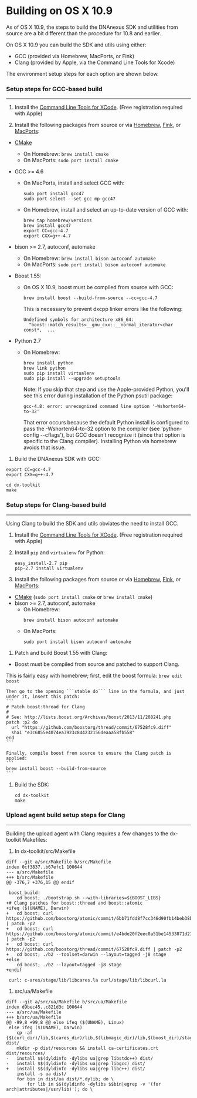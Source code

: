 Building on OS X 10.9
=====================

As of OS X 10.9, the steps to build the DNAnexus SDK and utilities from source are a bit different than the procedure for 10.8 and earlier.

On OS X 10.9 you can build the SDK and utils using either:

* GCC (provided via Homebrew, MacPorts, or Fink)
* Clang (provided by Apple, via the Command Line Tools for Xcode)

The environment setup steps for each option are shown below.

### Setup steps for GCC-based build
-----------------------------------

1. Install the [Command Line Tools for XCode](https://developer.apple.com/downloads/). (Free registration required with Apple)

1. Install the following packages from source or via [Homebrew](http://mxcl.github.com/homebrew/), [Fink](http://www.finkproject.org/), or [MacPorts](http://www.macports.org/):

  * [CMake](http://www.cmake.org/cmake/resources/software.html)
      * On Homebrew: ```brew install cmake```
      * On MacPorts: ```sudo port install cmake```
  * GCC >= 4.6
      * On MacPorts, install and select GCC with:

        ```
        sudo port install gcc47
        sudo port select --set gcc mp-gcc47
        ```

    * On Homebrew, install and select an up-to-date version of GCC with:

        ```
        brew tap homebrew/versions
        brew install gcc47
        export CC=gcc-4.7
        export CXX=g++-4.7
        ```
  * bison >= 2.7, autoconf, automake
    * On Homebrew: `brew install bison autoconf automake`
    * On MacPorts: `sudo port install bison autoconf automake`

  * Boost 1.55:
    * On OS X 10.9, boost must be compiled from source with GCC:

      ```brew install boost --build-from-source --cc=gcc-4.7```

      This is necessary to prevent dxcpp linker errors like the following:

      ```
      Undefined symbols for architecture x86_64:
        "boost::match_results<__gnu_cxx::__normal_iterator<char const*,  ...
      ```

  * Python 2.7
    * On Homebrew:

      ```
      brew install python
      brew link python
      sudo pip install virtualenv
      sudo pip install --upgrade setuptools
      ```

      Note: If you skip that step and use the Apple-provided Python, you'll see this error during installation of the Python psutil package:

      ```
      gcc-4.8: error: unrecognized command line option '-Wshorten64-to-32'
      ```

      That error occurs because the default Python install is configured to pass the -Wshorten64-to-32 option to the compiler (see 'python-config --cflags'), but GCC doesn't recognize it (since that option is specific to the Clang compiler). Installing Python via homebrew avoids that issue.

1. Build the DNAnexus SDK with GCC:

  ```
  export CC=gcc-4.7
  export CXX=g++-4.7

  cd dx-toolkit
  make
  ```


### Setup steps for Clang-based build
-------------------------------------

Using Clang to build the SDK and utils obviates the need to install GCC.

1. Install the [Command Line Tools for XCode](https://developer.apple.com/downloads/). (Free registration required with Apple)

1. Install `pip` and `virtualenv` for Python:

    ```
    easy_install-2.7 pip
    pip-2.7 install virtualenv
    ```

1. Install the following packages from source or via [Homebrew](http://mxcl.github.com/homebrew/), [Fink](http://www.finkproject.org/), or [MacPorts](http://www.macports.org/):

  * [CMake](http://www.cmake.org/cmake/resources/software.html) (```sudo port install cmake``` or ```brew install cmake```)
  * bison >= 2.7, autoconf, automake
    * On Homebrew:
      ```
      brew install bison autoconf automake
      ```
    * On MacPorts:
      ```
      sudo port install bison autoconf automake
      ```

1. Patch and build Boost 1.55 with Clang:
  * Boost must be compiled from source and patched to support Clang.

  This is fairly easy with homebrew; first, edit the boost formula:
    ```
    brew edit boost
    ```

    Then go to the opening ```stable do``` line in the formula, and just under it, insert this patch:
    ```
    # Patch boost:thread for Clang
    #
    # See: http://lists.boost.org/Archives/boost/2013/11/208241.php
    patch :p2 do
      url "https://github.com/boostorg/thread/commit/67528fc9.diff"
      sha1 "e3c6855e4074ea3923c844232156deaaa58fb558"
    end
    ```

    Finally, compile boost from source to ensure the Clang patch is applied:
    ```
    brew install boost --build-from-source
    ```

1. Build the SDK:
    ```
    cd dx-toolkit
    make
    ```

### Upload agent build setup steps for Clang
--------------------------------------

Building the upload agent with Clang requires a few changes to the dx-toolkit Makefiles:

1. In dx-toolkit/src/Makefile

```
diff --git a/src/Makefile b/src/Makefile
index 0cf3837..b67efc1 100644
--- a/src/Makefile
+++ b/src/Makefile
@@ -376,7 +376,15 @@ endif

 boost_build:
 	cd boost; ./bootstrap.sh --with-libraries=${BOOST_LIBS}
+# Clang patches for boost::thread and boost::atomic
+ifeq ($(UNAME), Darwin)
+	cd boost; curl https://github.com/boostorg/atomic/commit/6bb71fdd8f7cc346d90fb14beb38b7297fc1ffd9.diff | patch -p2
+	cd boost; curl https://github.com/boostorg/atomic/commit/e4bde20f2eec0a51be14533871d2123bd2ab9cf3.diff | patch -p2
+	cd boost; curl https://github.com/boostorg/thread/commit/67528fc9.diff | patch -p2
+	cd boost; ./b2 --toolset=darwin --layout=tagged -j8 stage
+else
 	cd boost; ./b2 --layout=tagged -j8 stage
+endif

 curl: c-ares/stage/lib/libcares.la curl/stage/lib/libcurl.la
```

1. src/ua/Makefile

```
diff --git a/src/ua/Makefile b/src/ua/Makefile
index d9bec45..c821d3c 100644
--- a/src/ua/Makefile
+++ b/src/ua/Makefile
@@ -99,8 +99,8 @@ else ifeq ($(UNAME), Linux)
 else ifeq ($(UNAME), Darwin)
 	cp -af {$(curl_dir)/lib,$(cares_dir)/lib,$(libmagic_dir)/lib,$(boost_dir)/stage/lib,$(openssl_dir)}/*.dylib dist/
 	mkdir -p dist/resources && install ca-certificates.crt dist/resources/
-	install $$(dyldinfo -dylibs ua|grep libstdc++) dist/
-	install $$(dyldinfo -dylibs ua|grep libgcc) dist/
+	install $$(dyldinfo -dylibs ua|grep libc++) dist/
 	install -s ua dist/
 	for bin in dist/ua dist/*.dylib; do \
 	    for lib in $$(dyldinfo -dylibs $$bin|egrep -v '(for arch|attributes|/usr/lib)'); do \
```

